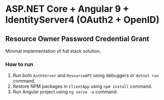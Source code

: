 # ASP.NET Core + Angular 9 + IdentityServer4 (OAuth2 + OpenID)

## Resource Owner Password Credential Grant

Minimal implementation of full stack solution.

### How to run

1. Run both `AuthServer` and `ResourceAPI` using debuggers or `dotnet run` command.
2. Restore NPM packages in `ClientApp` using `npm install` command.
3. Run Angular project using `ng serve -o` command.